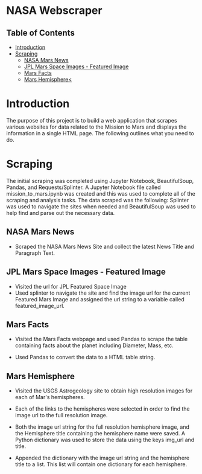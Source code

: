 # NASA Webscraper

## Table of Contents
  * [Introduction](#introduction)
  * [Scraping](#scraping)
    * [NASA Mars News](#news)
    * [JPL Mars Space Images - Featured Image](#images)
    * [Mars Facts](#facts)
    * [Mars Hemisphere<](#hemisphere)
    

# <a name="lat">Introduction</a>

The purpose of this project is to build a web application that scrapes various websites for data related to the Mission to Mars and displays the information in a single HTML page. 
The following outlines what you need to do.


# <a name="scraping">Scraping</a>

The initial scraping was completed using Jupyter Notebook, BeautifulSoup, Pandas, and Requests/Splinter.
A Jupyter Notebook file called mission_to_mars.ipynb was created and this was used to complete all of the scraping and analysis tasks. The data scraped was the following:
Splinter was used to navigate the sites when needed and BeautifulSoup was used to help find and parse out the necessary data.

## <a name="news">NASA Mars News</a>
- Scraped the NASA Mars News Site and collect the latest News Title and Paragraph Text.

## <a name="images">JPL Mars Space Images - Featured Image</a>
- Visited the url for JPL Featured Space Image
- Used splinter to navigate the site and find the image url for the current Featured Mars Image and assigned the url string to a variable called featured_image_url.


## <a name="facts">Mars Facts</a>

- Visited the Mars Facts webpage and used Pandas to scrape the table containing facts about the planet including Diameter, Mass, etc.

- Used Pandas to convert the data to a HTML table string.

## <a name="hemisphere">Mars Hemisphere</a>

- Visited the USGS Astrogeology site to obtain high resolution images for each of Mar's hemispheres.

- Each of the links to the hemispheres were selected in order to find the image url to the full resolution image.

- Both the image url string for the full resolution hemisphere image, and the Hemisphere title containing the hemisphere name were saved. A Python dictionary was used to store the data using the keys img_url and title.

- Appended the dictionary with the image url string and the hemisphere title to a list. This list will contain one dictionary for each hemisphere.

